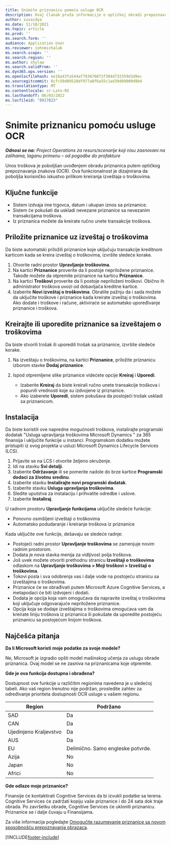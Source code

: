 ```yaml
---
title: Snimite priznanicu pomoću usluge OCR
description: Ovaj članak pruža informacije o optičkoj obradi prepoznavanja znakova (OCR) za prijeme.
author: suvaidya
ms.date: 11/10/2021
ms.topic: article
ms.prod: ''
ms.search.form: ''
audience: Application User
ms.reviewer: johnmichalak
ms.search.scope: ''
ms.search.region: ''
ms.author: shylaw
ms.search.validFrom: ''
ms.dyn365.ops.version: ''
ms.openlocfilehash: ee16a43fa544af793676072f304d732359d3d9ec
ms.sourcegitcommit: 6cfc50d89528df977a8f6a55c1ad39d99800d9b4
ms.translationtype: MT
ms.contentlocale: sr-Latn-RS
ms.lasthandoff: 06/03/2022
ms.locfileid: "8917823"
---
```

# <a name="capture-a-receipt-using-ocr"></a>Snimite priznanicu pomoću usluge OCR

_**Odnosi se na:** Project Operations za resurs/scenarije koji nisu zasnovani na zalihama, laganu primenu – od pogodbe do profakture_

Unos troškova je poboljšan uvođenjem obradu priznanica putem optičkog prepoznavanja znakova (OCR). Ova funkcionalnost je dizajnirana da poboljša korisničko iskustvo prilikom kreiranja izveštaja o troškovima.

## <a name="key-features"></a>Ključne funkcije

- Sistem izdvaja ime trgovca, datum i ukupan iznos sa priznanice.
- Sistem će pokušati da uskladi nevezane priznanice sa nevezanim transakcijama troškova.
- Iz priznanica možete da kreirate ručno unete transakcije troškova.

## <a name="attach-receipts-to-an-expense-report"></a>Priložite priznanice uz izveštaj o troškovima

Da biste automatski priložili priznanice koje uključuju transakcije kreditnom karticom kada se kreira izveštaj o troškovima, izvršite sledeće korake.

  1. Otvorite radni prostor **Upravljanje troškovima**.
  2. Na kartici **Priznanice** proverite da li postoje nepriložene priznanice. Takođe možete da otpremite priznanice na karticu **Priznanice**.
  3. Na kartici **Troškovi** proverite da li postoje nepriloženi troškovi. Obično ih administrator troškova uvozi od dobavljača kreditne kartice.
  4. Izaberite **Novi izveštaj o troškovima**. Obratite pažnju da i sada možete da uključite troškove i priznanice kada kreirate izveštaj o troškovima. Ako dodate i troškove i račune, aktiviraće se automatsko upoređivanje priznanice i troškova.

## <a name="create-or-match-receipts-to-an-expense-report"></a>Kreirajte ili uporedite priznanice sa izveštajem o troškovima
Da biste stvorili trošak ili uporedili trošak sa priznanice, izvršite sledeće korake.

  1. Na izveštaju o troškovima, na kartici **Priznanice**, priložite priznanicu izborom stavke **Dodaj priznanice**.
  2. Ispod otpremljene slike priznanice videćete opcije **Kreiraj** i **Uporedi**.

      - Izaberite **Kreiraj** da biste kreirali ručno unete transakcije troškova i popunili vrednosti koje su izdvojene iz priznanice.
      - Ako izaberete **Uporedi**, sistem pokušava da postojeći trošak uskladi sa priznanicom.

## <a name="installation"></a>Instalacija

Da biste koristili ove napredne mogućnosti troškova, instalirajte programski dodatak "Usluga upravljanja troškovima Microsoft Dynamics " za 365 finansija i uključite funkcije u instanci. Programskom dodatku možete pristupiti iz svog projekta u usluzi Microsoft Dynamics Lifecycle Services (LCS).

1. Prijavite se na LCS i otvorite željeno okruženje.
2. Idi na stavku **Svi detalji**.
3. Izaberite **Održavanje** ili se pomerite nadole do brze kartice **Programski dodaci za životnu sredinu**.
4. Izaberite stavku **Instalirajte novi programski dodatak**.
5. Izaberite stavku **Usluga upravljanja troškovima**.
6. Sledite uputstva za instalaciju i prihvatite odredbe i uslove.
7. Izaberite **Instaliraj**.

U radnom prostoru **Upravljanje funkcijama** uključite sledeće funkcije:

- Ponovno osmišljeni izveštaji o troškovima
- Automatsko podudaranje i kreiranje troškova iz priznanice

Kada uključite ove funkcije, dešavaju se sledeće radnje:

- Postojeći radni prostor **Upravljanje troškovima** se zamenjuje novim radnim prostorom.
- Dodata je nova stavka menija za vidljivost polja troškova.
- Još uvek možete otvoriti prethodnu stranicu **Izveštaji o troškovima** odlaskom na **Upravljanje troškovima > Moji troškovi > Izveštaji o troškovima**.
- Tokovi posla i sva odobrenja vas i dalje vode na postojeću stranicu sa izveštajima o troškovima.
- Priznanice će se obrađivati putem Microsoft Azure Cognitive Services, a metapodaci će biti izdvojeni i dodati.
- Dodata je opcija koja vam omogućava da napravite izveštaj o troškovima koji uključuje odgovarajuće nepriložene priznanice.
- Opcija koja se dodaje izveštajima o troškovima omogućava vam da kreirate liniju troškova iz priznanica ili pokušate da uporedite postojeću priznanicu sa postojećom linijom troškova.

## <a name="frequently-asked-questions"></a>Najčešća pitanja

**Da li Microsoft koristi moje podatke za svoje modele?**

Ne, Microsoft je izgradio opšti model mašinskog učenja za uslugu obrade priznanica. Ovaj model se ne zasniva na priznanicama koje otpremite.

**Gde je ova funkcija dostupna i obrađena?**

Dostupnost ove funkcije u različitim regionima navedena je u sledećoj tabeli. Ako vaš region trenutno nije podržan, prosledite zahtev za određivanje prioriteta dostupnosti OCR usluge u vašem regionu. 

| Region | Podržano                         |
|--------|-----------------------------------|
| SAD    | Da                               |
| CAN    | Da                               |
| Ujedinjeno Kraljevstvo     | Da                               |
| AUS    | Da                               |
| EU     | Delimično. Samo engleske potvrde. |
| Azija   | No                                |
| Japan  | No                                |
| Africi | No                                |

**Gde odlaze moje priznanice?**

Finansije će kontaktirati Cognitive Services da bi izvukli podatke sa terena. Cognitive Services će zadržati kopiju vaše priznanice i do 24 sata dok traje obrada. Po završetku obrade, Cognitive Services će ukloniti priznanicu. Priznanice se i dalje čuvaju u Finansijama.

Za više informacija pogledajte [Omogućite razumevanje priznanice sa novom sposobnošću prepoznavanja obrazaca](https://azure.microsoft.com/blog/enable-receipt-understanding-with-form-recognizer-s-new-capability/).


[!INCLUDE[footer-include](../includes/footer-banner.md)]
